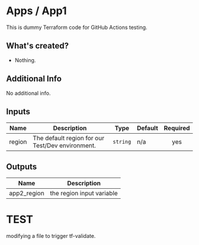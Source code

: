 # Apps / App1

This is dummy Terraform code for GitHub Actions testing.

## What's created?

* Nothing.

## Additional Info

No additional info.

## Inputs

| Name | Description | Type | Default | Required |
|------|-------------|------|---------|:--------:|
| region | The default region for our Test/Dev environment. | `string` | n/a | yes |

## Outputs

| Name | Description |
|------|-------------|
| app2\_region | the region input variable |

# TEST
modifying a file to trigger tf-validate.